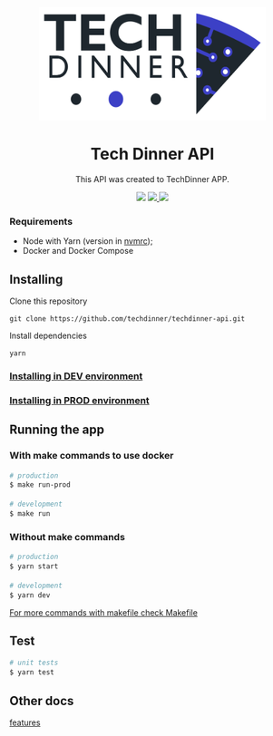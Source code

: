 <p align="center">
  <a href="https://github.com/techdinner/techdinner-api" rel="noopener">
    <img width=400px height=200px src=".github/assets/logo.png">
 </a>
</p>

<h1 align="center">Tech Dinner API</h1>

<p align="center">
  This API was created to TechDinner APP.
</p>

<div align="center">
    <a>
        <img src="https://img.shields.io/badge/status-active-success.svg">
    </a>
    <a href="https://github.com/techdinner/techdinner-api/issues">
        <img src="https://img.shields.io/github/issues/techdinner/techdinner-api">
    </a>
    <a href="https://github.com/techdinner/techdinner-api/pulls">
        <img src="https://img.shields.io/github/issues-pr/techdinner/techdinner-api">
    </a>
</div>

### Requirements
- Node with Yarn (version in [nvmrc](.nvmrc));
- Docker and Docker Compose

## Installing
Clone this repository
```
git clone https://github.com/techdinner/techdinner-api.git
```

Install dependencies
```
yarn
```

### [Installing in DEV environment](./docs/install/development)
### [Installing in PROD environment](./docs/install/production)

## Running the app
### With make commands to use docker
```bash
# production
$ make run-prod

# development
$ make run
```

### Without make commands
```bash
# production
$ yarn start

# development
$ yarn dev
```

[For more commands with makefile check Makefile](Makefile)

## Test
```bash
# unit tests
$ yarn test
```

## Other docs
[features](./docs/features)
